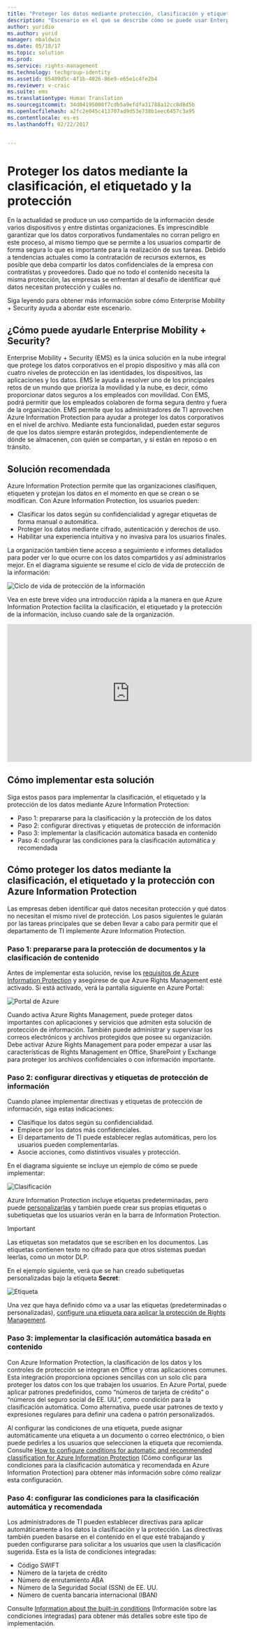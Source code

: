 ```yaml
---
title: "Proteger los datos mediante protección, clasificación y etiquetado | Microsoft Docs"
description: "Escenario en el que se describe cómo se puede usar Enterprise Mobility + Security para clasificar, etiquetar y proteger los datos mediante el aprovechamiento de las funciones de Microsoft Azure Information Protection."
author: yuridio
ms.author: yurid
manager: mbaldwin
ms.date: 05/18/17
ms.topic: solution
ms.prod: 
ms.service: rights-management
ms.technology: techgroup-identity
ms.assetid: 65409d5c-4f1b-4026-86e9-e65e1c4fe2b4
ms.reviewer: v-craic
ms.suite: ems
ms.translationtype: Human Translation
ms.sourcegitcommit: 34d04195000f7cdb5a9efdfa31788a12cc8d8d5b
ms.openlocfilehash: a2fc2e045c413707ad9d53e738b1eec6457c3a95
ms.contentlocale: es-es
ms.lasthandoff: 02/22/2017


---
```


# <a name="secure-data-using-classification-labeling-and-protection"></a>Proteger los datos mediante la clasificación, el etiquetado y la protección

En la actualidad se produce un uso compartido de la información desde varios dispositivos y entre distintas organizaciones.  Es imprescindible garantizar que los datos corporativos fundamentales no corran peligro en este proceso, al mismo tiempo que se permite a los usuarios compartir de forma segura lo que es importante para la realización de sus tareas. Debido a tendencias actuales como la contratación de recursos externos, es posible que deba compartir los datos confidenciales de la empresa con contratistas y proveedores. Dado que no todo el contenido necesita la misma protección, las empresas se enfrentan al desafío de identificar qué datos necesitan protección y cuáles no.

Siga leyendo para obtener más información sobre cómo Enterprise Mobility + Security ayuda a abordar este escenario.

## <a name="how-can-enterprise-mobility--security-help-you"></a>¿Cómo puede ayudarle Enterprise Mobility + Security?

Enterprise Mobility + Security (EMS) es la única solución en la nube integral que protege los datos corporativos en el propio dispositivo y más allá con cuatro niveles de protección en las identidades, los dispositivos, las aplicaciones y los datos. EMS le ayuda a resolver uno de los principales retos de un mundo que prioriza la movilidad y la nube, es decir, cómo proporcionar datos seguros a los empleados con movilidad. Con EMS, podrá permitir que los empleados colaboren de forma segura dentro y fuera de la organización. EMS permite que los administradores de TI aprovechen Azure Information Protection para ayudar a proteger los datos corporativos en el nivel de archivo. Mediante esta funcionalidad, pueden estar seguros de que los datos siempre estarán protegidos, independientemente de dónde se almacenen, con quién se compartan, y si están en reposo o en tránsito.

## <a name="recommended-solution"></a>Solución recomendada

Azure Information Protection permite que las organizaciones clasifiquen, etiqueten y protejan los datos en el momento en que se crean o se modifican. Con Azure Information Protection, los usuarios pueden:

- Clasificar los datos según su confidencialidad y agregar etiquetas de forma manual o automática.
- Proteger los datos mediante cifrado, autenticación y derechos de uso.
- Habilitar una experiencia intuitiva y no invasiva para los usuarios finales.

La organización también tiene acceso a seguimiento e informes detallados para poder ver lo que ocurre con los datos compartidos y así administrarlos mejor. En el diagrama siguiente se resume el ciclo de vida de protección de la información:

![Ciclo de vida de protección de la información](./media/infoprotect-secure-classify-scenario/infoprotect-secure-classify-scenario-fig1.png)

Vea en este breve vídeo una introducción rápida a la manera en que Azure Information Protection facilita la clasificación, el etiquetado y la protección de la información, incluso cuando sale de la organización.

<iframe src="https://channel9.msdn.com/Shows/Mechanics/An-Introduction-to-Microsoft-Azure-Information-Protection/player" width="560" height="315" allowFullScreen frameBorder="0"></iframe>

## <a name="how-to-implement-this-solution"></a>Cómo implementar esta solución

Siga estos pasos para implementar la clasificación, el etiquetado y la protección de los datos mediante Azure Information Protection:

- Paso 1: prepararse para la clasificación y la protección de los datos
- Paso 2: configurar directivas y etiquetas de protección de información
- Paso 3: implementar la clasificación automática basada en contenido
- Paso 4: configurar las condiciones para la clasificación automática y recomendada

## <a name="how-to-secure-data-using-classification-labeling-and-protection-with-azure-information-protection"></a>Cómo proteger los datos mediante la clasificación, el etiquetado y la protección con Azure Information Protection

Las empresas deben identificar qué datos necesitan protección y qué datos no necesitan el mismo nivel de protección. Los pasos siguientes le guiarán por las tareas principales que se deben llevar a cabo para permitir que el departamento de TI implemente Azure Information Protection.

### <a name="step-1-preparing-for-document-protection-and-content-classification"></a>Paso 1: prepararse para la protección de documentos y la clasificación de contenido

Antes de implementar esta solución, revise los [requisitos de Azure Information Protection](/information-protection/get-started/requirements) y asegúrese de que Azure Rights Management esté activado. Si está activado, verá la pantalla siguiente en Azure Portal:

![Portal de Azure](./media/infoprotect-secure-classify-scenario/infoprotect-secure-classify-scenario-fig2.png)

Cuando activa Azure Rights Management, puede proteger datos importantes con aplicaciones y servicios que admiten esta solución de protección de información. También puede administrar y supervisar los correos electrónicos y archivos protegidos que posee su organización. Debe activar Azure Rights Management para poder empezar a usar las características de Rights Management en Office, SharePoint y Exchange para proteger los archivos confidenciales o con información importante.

### <a name="step-2-configure-information-protection-policies-and-labels"></a>Paso 2: configurar directivas y etiquetas de protección de información

Cuando planee implementar directivas y etiquetas de protección de información, siga estas indicaciones:

- Clasifique los datos según su confidencialidad.
- Empiece por los datos más confidenciales.
- El departamento de TI puede establecer reglas automáticas, pero los usuarios pueden complementarlas.
- Asocie acciones, como distintivos visuales y protección.

En el diagrama siguiente se incluye un ejemplo de cómo se puede implementar:

![Clasificación](./media/infoprotect-secure-classify-scenario/infoprotect-secure-classify-scenario-fig3.png)

Azure Information Protection incluye etiquetas predeterminadas, pero puede [personalizarlas](/information-protection/deploy-use/configure-policy-new-label) y también puede crear sus propias etiquetas o subetiquetas que los usuarios verán en la barra de Information Protection.

> [!IMPORTANT]
> Las etiquetas son metadatos que se escriben en los documentos. Las etiquetas contienen texto no cifrado para que otros sistemas puedan leerlas, como un motor DLP.

En el ejemplo siguiente, verá que se han creado subetiquetas personalizadas bajo la etiqueta **Secret**:

![Etiqueta](./media/infoprotect-secure-classify-scenario/infoprotect-secure-classify-scenario-fig4.png)

Una vez que haya definido cómo va a usar las etiquetas (predeterminadas o personalizadas), [configure una etiqueta para aplicar la protección de Rights Management](/information-protection/deploy-use/configure-policy-new-label).

### <a name="step-3-implement-content-based-automatic-classification"></a>Paso 3: implementar la clasificación automática basada en contenido

Con Azure Information Protection, la clasificación de los datos y los controles de protección se integran en Office y otras aplicaciones comunes. Esta integración proporciona opciones sencillas con un solo clic para proteger los datos con los que trabajen los usuarios. En Azure Portal, puede aplicar patrones predefinidos, como “números de tarjeta de crédito” o “números del seguro social de EE. UU.”, como condición para la clasificación automática. Como alternativa, puede usar patrones de texto y expresiones regulares para definir una cadena o patrón personalizados.

Al configurar las condiciones de una etiqueta, puede asignar automáticamente una etiqueta a un documento o correo electrónico, o bien puede pedirles a los usuarios que seleccionen la etiqueta que recomienda. Consulte [How to configure conditions for automatic and recommended classification for Azure Information Protection](/information-protection/deploy-use/configure-policy-classification) (Cómo configurar las condiciones para la clasificación automática y recomendada en Azure Information Protection) para obtener más información sobre cómo realizar esta configuración.


### <a name="step-4-configure-conditions-for-automatic-and-recommended-classification"></a>Paso 4: configurar las condiciones para la clasificación automática y recomendada

Los administradores de TI pueden establecer directivas para aplicar automáticamente a los datos la clasificación y la protección. Las directivas también pueden basarse en el contenido en el que esté trabajando y pueden configurarse para solicitar a los usuarios que usen la clasificación sugerida. Esta es la lista de condiciones integradas:

- Código SWIFT
- Número de la tarjeta de crédito
- Número de enrutamiento ABA
- Número de la Seguridad Social (SSN) de EE. UU.
- Número de cuenta bancaria internacional (IBAN)

Consulte [Information about the built-in conditions](/information-protection/deploy-use/configure-policy-classification#information-about-the-built-in-conditions) (Información sobre las condiciones integradas) para obtener más detalles sobre este tipo de implementación.

